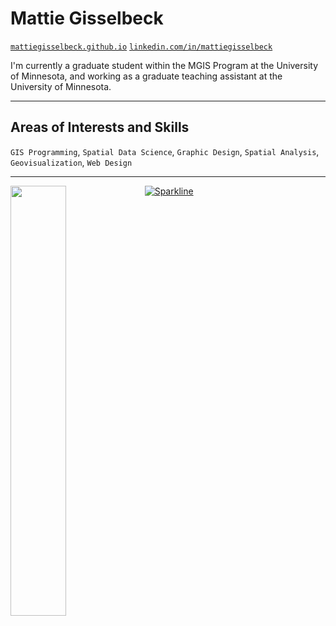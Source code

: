 # Mattie Gisselbeck

[`mattiegisselbeck.github.io`](https://mattiegisselbeck.github.io/)
[`linkedin.com/in/mattiegisselbeck`](https://www.linkedin.com/in/mattiegisselbeck/)


I'm currently a graduate student within the MGIS Program at the University of Minnesota, and working as a graduate teaching assistant at the University of Minnesota.

______________________________________________

## Areas of Interests and Skills

`GIS Programming`, `Spatial Data Science`, `Graphic Design`, `Spatial Analysis`, `Geovisualization`, `Web Design`

______________________________________________

<a href="https://github.com/mattiegisselbeck/github-readme-stats"><img align="left" width="42%" src="https://github-readme-stats.vercel.app/api/top-langs/?username=mattiegisselbeck&layout=compact&theme=github_dark" /></a>


[![Sparkline](https://stars.medv.io/Naereen/badges.svg)](https://stars.medv.io/Naereen/badges)
